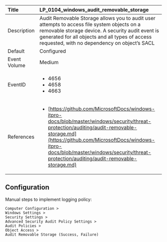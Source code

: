 | Title          | LP_0104_windows_audit_removable_storage                                                                     |
|:---------------|:--------------------------------------------------------------------------------|
| Description    | Audit Removable Storage allows you to audit user attempts to access file  system objects on a removable storage device. A security audit event is  generated for all objects and all types of access requested, with no  dependency on object’s SACL                                                               |
| Default        | Configured                                                                   |
| Event Volume   | Medium                                                                    |
| EventID        | <ul><li>4656</li><li>4658</li><li>4663</li></ul>         |
| References     | <ul><li>[https://github.com/MicrosoftDocs/windows-itpro-docs/blob/master/windows/security/threat-protection/auditing/audit-removable-storage.md](https://github.com/MicrosoftDocs/windows-itpro-docs/blob/master/windows/security/threat-protection/auditing/audit-removable-storage.md)</li></ul> |



## Configuration

Manual steps to implement logging policy:

```
Computer Configuration >
Windows Settings >
Security Settings >
Advanced Security Audit Policy Settings >
Audit Policies >
Object Access >
Audit Removable Storage (Success, Failure)
```


